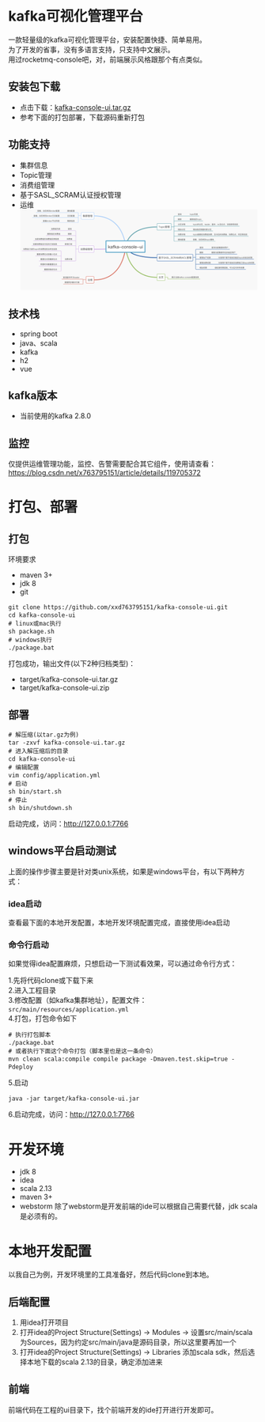 # kafka可视化管理平台
一款轻量级的kafka可视化管理平台，安装配置快捷、简单易用。  
为了开发的省事，没有多语言支持，只支持中文展示。  
用过rocketmq-console吧，对，前端展示风格跟那个有点类似。
## 安装包下载
* 点击下载：[kafka-console-ui.tar.gz](http://43.128.31.53/kafka-console-ui.tar.gz)  
* 参考下面的打包部署，下载源码重新打包  
## 功能支持
* 集群信息
* Topic管理
* 消费组管理
* 基于SASL_SCRAM认证授权管理
* 运维
![功能特性](./document/功能特性.png)
## 技术栈
* spring boot 
* java、scala 
* kafka
* h2  
* vue 
## kafka版本
* 当前使用的kafka 2.8.0
## 监控
仅提供运维管理功能，监控、告警需要配合其它组件，使用请查看：https://blog.csdn.net/x763795151/article/details/119705372
# 打包、部署
## 打包
环境要求  
* maven 3+
* jdk 8
* git  
```
git clone https://github.com/xxd763795151/kafka-console-ui.git
cd kafka-console-ui
# linux或mac执行
sh package.sh
# windows执行
./package.bat
```
打包成功，输出文件(以下2种归档类型)：  
* target/kafka-console-ui.tar.gz  
* target/kafka-console-ui.zip  
## 部署
```
# 解压缩(以tar.gz为例)
tar -zxvf kafka-console-ui.tar.gz
# 进入解压缩后的目录
cd kafka-console-ui
# 编辑配置
vim config/application.yml
# 启动
sh bin/start.sh
# 停止
sh bin/shutdown.sh
```
启动完成，访问：http://127.0.0.1:7766  
## windows平台启动测试
上面的操作步骤主要是针对类unix系统，如果是windows平台，有以下两种方式：  
### idea启动
查看最下面的本地开发配置，本地开发环境配置完成，直接使用idea启动  
### 命令行启动
如果觉得idea配置麻烦，只想启动一下测试看效果，可以通过命令行方式：
  
1.先将代码clone或下载下来  
2.进入工程目录  
3.修改配置（如kafka集群地址），配置文件：`src/main/resources/application.yml`  
4.打包，打包命令如下  
```shell script
# 执行打包脚本
./package.bat
# 或者执行下面这个命令打包（脚本里也是这一条命令）
mvn clean scala:compile compile package -Dmaven.test.skip=true -Pdeploy
```
5.启动  
```shell script
java -jar target/kafka-console-ui.jar
```
6.启动完成，访问：http://127.0.0.1:7766  
# 开发环境
* jdk 8
* idea
* scala 2.13
* maven 3+
* webstorm
除了webstorm是开发前端的ide可以根据自己需要代替，jdk scala是必须有的。
# 本地开发配置
以我自己为例，开发环境里的工具准备好，然后代码clone到本地。
## 后端配置
1. 用idea打开项目
2. 打开idea的Project Structure(Settings) ->  Modules -> 设置src/main/scala为Sources，因为约定src/main/java是源码目录，所以这里要再加一个
3. 打开idea的Project Structure(Settings) -> Libraries 添加scala sdk，然后选择本地下载的scala 2.13的目录，确定添加进来
## 前端
前端代码在工程的ui目录下，找个前端开发的ide打开进行开发即可。